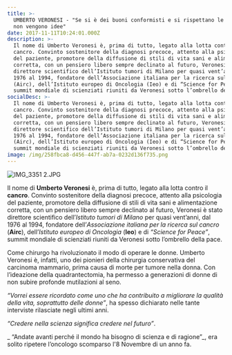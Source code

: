 ```yaml
---
title: >-
  UMBERTO VERONESI - "Se si è dei buoni conformisti e si rispettano le regole,
  non vengono idee"
date: 2017-11-11T10:24:01.000Z
description: >-
  Il nome di Umberto Veronesi è, prima di tutto, legato alla lotta contro il
  cancro. Convinto sostenitore della diagnosi precoce, attento alla psicologia
  del paziente, promotore della diffusione di stili di vita sani e alimentazione
  corretta, con un pensiero libero sempre declinato al futuro, Veronesi è stato
  direttore scientifico dell’Istituto tumori di Milano per quasi vent’anni, dal
  1976 al 1994, fondatore dell’Associazione italiana per la ricerca sul cancro
  (Airc), dell’Istituto europeo di Oncologia (Ieo) e di “Science for Peace”,
  summit mondiale di scienziati riuniti da Veronesi sotto l’ombrello della pace.
socialDesc: >-
  Il nome di Umberto Veronesi è, prima di tutto, legato alla lotta contro il
  cancro. Convinto sostenitore della diagnosi precoce, attento alla psicologia
  del paziente, promotore della diffusione di stili di vita sani e alimentazione
  corretta, con un pensiero libero sempre declinato al futuro, Veronesi è stato
  direttore scientifico dell’Istituto tumori di Milano per quasi vent’anni, dal
  1976 al 1994, fondatore dell’Associazione italiana per la ricerca sul cancro
  (Airc), dell’Istituto europeo di Oncologia (Ieo) e di “Science for Peace”,
  summit mondiale di scienziati riuniti da Veronesi sotto l’ombrello della pace.
image: /img/258fbca8-d456-447f-ab7a-0232d136f735.png
---
```


![IMG_3351 2.JPG](/img/umberto-veronesi-se-si-e-dei-buoni-conformisti-e-si-rispettano-le-regole-non-vengono-idee.md/img_3351-2.jpg)

Il nome di **Umberto Veronesi** è, prima di tutto, legato alla lotta contro il **cancro**. Convinto sostenitore della diagnosi precoce, attento alla psicologia del paziente, promotore della diffusione di stili di vita sani e alimentazione corretta, con un pensiero libero sempre declinato al futuro, Veronesi è stato direttore scientifico dell’_Istituto tumori di Milano_ per quasi vent’anni, dal 1976 al 1994, fondatore dell’_Associazione italiana per la ricerca sul cancro_ (**Airc**), dell’_Istituto europeo di Oncologia_ (**Ieo**) e di _“Science for Peace”_, summit mondiale di scienziati riuniti da Veronesi sotto l’ombrello della pace.

Come chirurgo ha rivoluzionato il modo di operare le donne. Umberto Veronesi è, infatti, uno dei pionieri della chirurgia conservativa del carcinoma mammario, prima causa di morte per tumore nella donna. Con l’ideazione della quadrantectomia, ha permesso a generazioni di donne di non subire profonde mutilazioni al seno.

_“Vorrei essere ricordato come uno che ha contribuito a migliorare la qualità della vita, soprattutto delle donne”_, ha spesso dichiarato nelle tante interviste rilasciate negli ultimi anni.

_“Credere nella scienza significa credere nel futuro”_.

_ “Andate avanti perché il mondo ha bisogno di scienza e di ragione”_, era solito ripetere l’oncologo scomparso l'8 Novembre di un anno fa.
